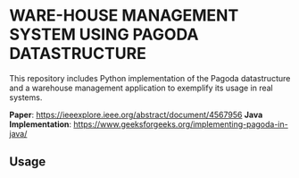 WARE-HOUSE MANAGEMENT SYSTEM USING PAGODA DATASTRUCTURE
=========================================================

This repository includes Python implementation of the Pagoda datastructure and a warehouse management application to exemplify its usage in real systems.

**Paper**: https://ieeexplore.ieee.org/abstract/document/4567956
**Java Implementation**: https://www.geeksforgeeks.org/implementing-pagoda-in-java/


Usage
-----
 
